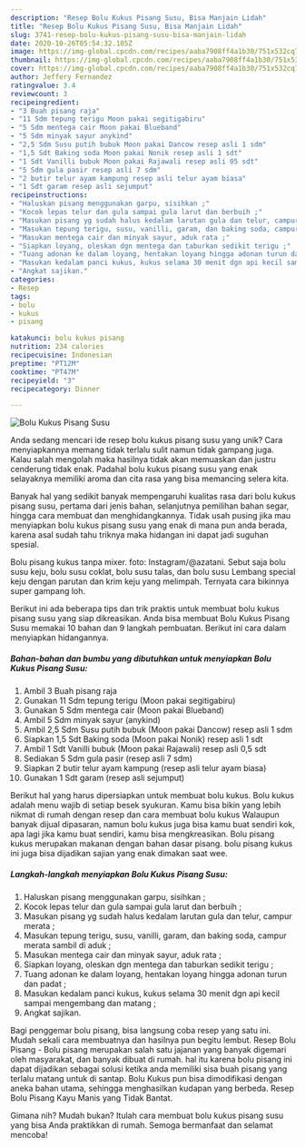 ```yaml
---
description: "Resep Bolu Kukus Pisang Susu, Bisa Manjain Lidah"
title: "Resep Bolu Kukus Pisang Susu, Bisa Manjain Lidah"
slug: 3741-resep-bolu-kukus-pisang-susu-bisa-manjain-lidah
date: 2020-10-26T05:54:32.105Z
image: https://img-global.cpcdn.com/recipes/aaba7908ff4a1b30/751x532cq70/bolu-kukus-pisang-susu-foto-resep-utama.jpg
thumbnail: https://img-global.cpcdn.com/recipes/aaba7908ff4a1b30/751x532cq70/bolu-kukus-pisang-susu-foto-resep-utama.jpg
cover: https://img-global.cpcdn.com/recipes/aaba7908ff4a1b30/751x532cq70/bolu-kukus-pisang-susu-foto-resep-utama.jpg
author: Jeffery Fernandez
ratingvalue: 3.4
reviewcount: 3
recipeingredient:
- "3 Buah pisang raja"
- "11 Sdm tepung terigu Moon pakai segitigabiru"
- "5 Sdm mentega cair Moon pakai Blueband"
- "5 Sdm minyak sayur anykind"
- "2,5 Sdm Susu putih bubuk Moon pakai Dancow resep asli 1 sdm"
- "1,5 Sdt Baking soda Moon pakai Nonik resep asli 1 sdt"
- "1 Sdt Vanilli bubuk Moon pakai Rajawali resep asli 05 sdt"
- "5 Sdm gula pasir resep asli 7 sdm"
- "2 butir telur ayam kampung resep asli telur ayam biasa"
- "1 Sdt garam resep asli sejumput"
recipeinstructions:
- "Haluskan pisang menggunakan garpu, sisihkan ;"
- "Kocok lepas telur dan gula sampai gula larut dan berbuih ;"
- "Masukan pisang yg sudah halus kedalam larutan gula dan telur, campur merata ;"
- "Masukan tepung terigu, susu, vanilli, garam, dan baking soda, campur merata sambil di aduk ;"
- "Masukan mentega cair dan minyak sayur, aduk rata ;"
- "Siapkan loyang, oleskan dgn mentega dan taburkan sedikit terigu ;"
- "Tuang adonan ke dalam loyang, hentakan loyang hingga adonan turun dan padat ;"
- "Masukan kedalam panci kukus, kukus selama 30 menit dgn api kecil sampai mengembang dan matang ;"
- "Angkat sajikan."
categories:
- Resep
tags:
- bolu
- kukus
- pisang

katakunci: bolu kukus pisang 
nutrition: 234 calories
recipecuisine: Indonesian
preptime: "PT12M"
cooktime: "PT47M"
recipeyield: "3"
recipecategory: Dinner

---
```



![Bolu Kukus Pisang Susu](https://img-global.cpcdn.com/recipes/aaba7908ff4a1b30/751x532cq70/bolu-kukus-pisang-susu-foto-resep-utama.jpg)

Anda sedang mencari ide resep bolu kukus pisang susu yang unik? Cara menyiapkannya memang tidak terlalu sulit namun tidak gampang juga. Kalau salah mengolah maka hasilnya tidak akan memuaskan dan justru cenderung tidak enak. Padahal bolu kukus pisang susu yang enak selayaknya memiliki aroma dan cita rasa yang bisa memancing selera kita.

Banyak hal yang sedikit banyak mempengaruhi kualitas rasa dari bolu kukus pisang susu, pertama dari jenis bahan, selanjutnya pemilihan bahan segar, hingga cara membuat dan menghidangkannya. Tidak usah pusing jika mau menyiapkan bolu kukus pisang susu yang enak di mana pun anda berada, karena asal sudah tahu triknya maka hidangan ini dapat jadi suguhan spesial.

Bolu pisang kukus tanpa mixer. foto: Instagram/@azatani. Sebut saja bolu susu keju, bolu susu coklat, bolu susu talas, dan bolu susu Lembang special keju dengan parutan dan krim keju yang melimpah. Ternyata cara bikinnya super gampang loh.


Berikut ini ada beberapa tips dan trik praktis untuk membuat bolu kukus pisang susu yang siap dikreasikan. Anda bisa membuat Bolu Kukus Pisang Susu memakai 10 bahan dan 9 langkah pembuatan. Berikut ini cara dalam menyiapkan hidangannya.

<!--inarticleads1-->

##### Bahan-bahan dan bumbu yang dibutuhkan untuk menyiapkan Bolu Kukus Pisang Susu:

1. Ambil 3 Buah pisang raja
1. Gunakan 11 Sdm tepung terigu (Moon pakai segitigabiru)
1. Gunakan 5 Sdm mentega cair (Moon pakai Blueband)
1. Ambil 5 Sdm minyak sayur (anykind)
1. Ambil 2,5 Sdm Susu putih bubuk (Moon pakai Dancow) resep asli 1 sdm
1. Siapkan 1,5 Sdt Baking soda (Moon pakai Nonik) resep asli 1 sdt
1. Ambil 1 Sdt Vanilli bubuk (Moon pakai Rajawali) resep asli 0,5 sdt
1. Sediakan 5 Sdm gula pasir (resep asli 7 sdm)
1. Siapkan 2 butir telur ayam kampung (resep asli telur ayam biasa)
1. Gunakan 1 Sdt garam (resep asli sejumput)


Berikut hal yang harus dipersiapkan untuk membuat bolu kukus. Bolu kukus adalah menu wajib di setiap besek syukuran. Kamu bisa bikin yang lebih nikmat di rumah dengan resep dan cara membuat bolu kukus Walaupun banyak dijual dipasaran, namun bolu kukus juga bisa kamu buat sendiri kok, apa lagi jika kamu buat sendiri, kamu bisa mengkreasikan. Bolu pisang kukus merupakan makanan dengan bahan dasar pisang. bolu pisang kukus ini juga bisa dijadikan sajian yang enak dimakan saat wee. 

<!--inarticleads2-->

##### Langkah-langkah menyiapkan Bolu Kukus Pisang Susu:

1. Haluskan pisang menggunakan garpu, sisihkan ;
1. Kocok lepas telur dan gula sampai gula larut dan berbuih ;
1. Masukan pisang yg sudah halus kedalam larutan gula dan telur, campur merata ;
1. Masukan tepung terigu, susu, vanilli, garam, dan baking soda, campur merata sambil di aduk ;
1. Masukan mentega cair dan minyak sayur, aduk rata ;
1. Siapkan loyang, oleskan dgn mentega dan taburkan sedikit terigu ;
1. Tuang adonan ke dalam loyang, hentakan loyang hingga adonan turun dan padat ;
1. Masukan kedalam panci kukus, kukus selama 30 menit dgn api kecil sampai mengembang dan matang ;
1. Angkat sajikan.


Bagi penggemar bolu pisang, bisa langsung coba resep yang satu ini. Mudah sekali cara membuatnya dan hasilnya pun begitu lembut. Resep Bolu Pisang - Bolu pisang merupakan salah satu jajanan yang banyak digemari oleh masyarakat, dan banyak dibuat di rumah. hal itu karena bolu pisang ini dapat dijadikan sebagai solusi ketika anda memiliki sisa buah pisang yang terlalu matang untuk di santap. Bolu Kukus pun bisa dimodifikasi dengan aneka bahan utama, sehingga menghasilkan kudapan yang berbeda. Resep Bolu Pisang Kayu Manis yang Tidak Bantat. 

Gimana nih? Mudah bukan? Itulah cara membuat bolu kukus pisang susu yang bisa Anda praktikkan di rumah. Semoga bermanfaat dan selamat mencoba!
